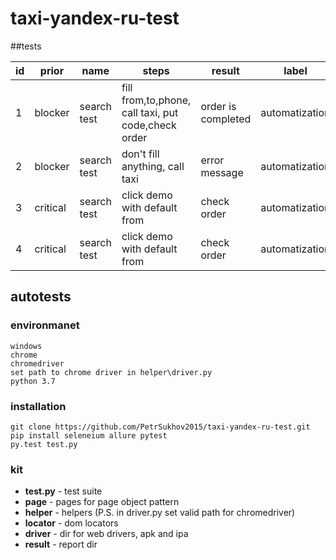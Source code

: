 # taxi-yandex-ru-test

##tests

|id   |prior   |name   |steps   |result   |label|
| --- | ------ | ----- | ------ | ------- | --- |
| 1  | blocker  | search test  | fill from,to,phone, call taxi, put code,check order  |  order is completed | automatization|
| 2 | blocker  | search test  | don't fill anything, call taxi  | error message  | automatization|
| 3  |  critical | search test   | click demo with default from  | check order  | automatization|
| 4  |  critical | search test   | click demo with default from  | check order  | automatization|

## autotests
### environmanet
```
windows
chrome
chromedriver
set path to chrome driver in helper\driver.py
python 3.7
```
### installation
```
git clone https://github.com/PetrSukhov2015/taxi-yandex-ru-test.git
pip install seleneium allure pytest
py.test test.py
```

### kit
- **test.py** - test suite
- **page** - pages for page object pattern
- **helper** - helpers (P.S. in driver.py set valid path for chromedriver)
- **locator** - dom locators
- **driver** - dir for web drivers, apk and ipa
- **result** - report dir


